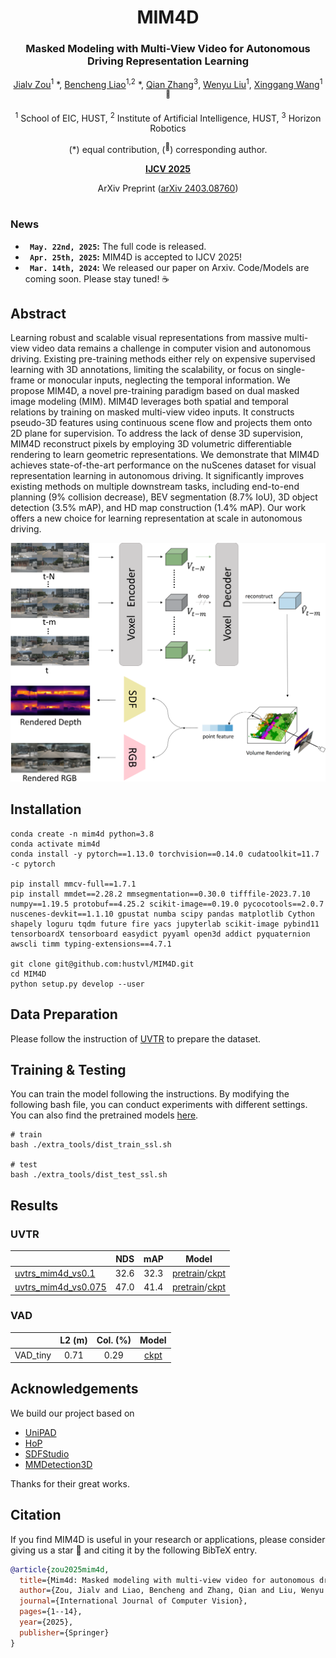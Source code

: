 <div align="center">
<h1>MIM4D </h1>
<h3>Masked Modeling with Multi-View Video for Autonomous Driving Representation Learning</h3>

[Jialv Zou](https://github.com/Doctor-James)<sup>1</sup> \*, [Bencheng Liao](https://github.com/LegendBC)<sup>1,2</sup> \*, [Qian Zhang](https://scholar.google.com/citations?user=pCY-bikAAAAJ&hl=zh-CN)<sup>3</sup>, [Wenyu Liu](http://eic.hust.edu.cn/professor/liuwenyu/)<sup>1</sup>, [Xinggang Wang](https://xinggangw.info/)<sup>1 :email:</sup>
 
<sup>1</sup>  School of EIC, HUST, <sup>2</sup>  Institute of Artificial Intelligence, HUST,   <sup>3</sup> Horizon Robotics

(\*) equal contribution, (<sup>:email:</sup>) corresponding author.

**[IJCV 2025](https://link.springer.com/article/10.1007/s11263-025-02464-w)**

ArXiv Preprint ([arXiv 2403.08760](https://arxiv.org/abs/2403.08760))
</div>


#



### News

* **` May. 22nd, 2025`:** The full code is released.
* **` Apr. 25th, 2025`:** MIM4D is accepted to IJCV 2025!
* **` Mar. 14th, 2024`:** We released our paper on Arxiv. Code/Models are coming soon. Please stay tuned! ☕️


## Abstract
Learning robust and scalable visual representations from massive multi-view video data remains a challenge in computer vision and autonomous driving. Existing pre-training methods either rely on expensive supervised learning with 3D annotations, limiting the scalability, or
focus on single-frame or monocular inputs, neglecting the temporal information. We propose MIM4D, a novel pre-training paradigm based on dual masked image modeling (MIM). MIM4D leverages both spatial and temporal relations by training on masked multi-view video inputs. It 
constructs pseudo-3D features using continuous scene flow and projects them onto 2D plane for supervision. To address the lack of dense 3D supervision, MIM4D reconstruct pixels by employing 3D volumetric differentiable rendering to learn geometric representations. 
We demonstrate that MIM4D achieves state-of-the-art performance on the nuScenes dataset for visual representation learning in autonomous driving. It significantly improves existing methods on multiple downstream tasks, including end-to-end planning (9% collision decrease), BEV segmentation (8.7% IoU), 
3D object detection (3.5% mAP), and HD map construction (1.4% mAP). Our work offers a new choice for learning representation at scale in autonomous driving.


<div align="center">
<img src="assets/architecture.png" />
</div>

## Installation
```
conda create -n mim4d python=3.8
conda activate mim4d
conda install -y pytorch==1.13.0 torchvision==0.14.0 cudatoolkit=11.7 -c pytorch

pip install mmcv-full==1.7.1
pip install mmdet==2.28.2 mmsegmentation==0.30.0 tifffile-2023.7.10 numpy==1.19.5 protobuf==4.25.2 scikit-image==0.19.0 pycocotools==2.0.7 nuscenes-devkit==1.1.10 gpustat numba scipy pandas matplotlib Cython shapely loguru tqdm future fire yacs jupyterlab scikit-image pybind11 tensorboardX tensorboard easydict pyyaml open3d addict pyquaternion awscli timm typing-extensions==4.7.1

git clone git@github.com:hustvl/MIM4D.git
cd MIM4D
python setup.py develop --user
```
## Data Preparation
Please follow the instruction of [UVTR](https://github.com/dvlab-research/UVTR) to prepare the dataset.

## Training & Testing
You can train the model following the instructions. By modifying the following bash file, you can conduct experiments with different settings.
You can also find the pretrained models [here](https://huggingface.co/hustvl/MIM4D).
```
# train
bash ./extra_tools/dist_train_ssl.sh

# test
bash ./extra_tools/dist_test_ssl.sh
```
## Results

### UVTR
|                                             | NDS | mAP | Model |
|---------------------------------------------|:-------:|:-------:|:-------:|
|[uvtrs_mim4d_vs0.1](projects/configs/MIM4D/uvtr_convnext_s_vs0.1_finetune.py)| 32.6 | 32.3 | [pretrain](https://huggingface.co/hustvl/MIM4D/blob/main/uvtrs_mim4d_vs0.1/uvtrs_mim4d_vs0.1_pretrain.pth)/[ckpt](https://huggingface.co/hustvl/MIM4D/blob/main/uvtrs_mim4d_vs0.1/uvtrs_mim4d_vs0.1_finetune.pth)|
|[uvtrs_mim4d_vs0.075](projects/configs/MIM4D/uvtr_convnext_s_vs0.075_finetune.py)| 47.0 | 41.4 | [pretrain](https://huggingface.co/hustvl/MIM4D/blob/main/uvtrs_mim4d_vs0.075/uvtrs_mim4d_vs0.075_pretrain.pth)/[ckpt](https://huggingface.co/hustvl/MIM4D/blob/main/uvtrs_mim4d_vs0.075/uvtrs_mim4d_vs0.075_finetune.pth)|

### VAD
|                                             | L2 (m) | Col. (%) | Model |
|---------------------------------------------|:-------:|:-------:|:-------:|
|VAD_tiny| 0.71 | 0.29 | [ckpt](https://huggingface.co/hustvl/MIM4D/blob/main/vad_tiny_mim4d.pth)|

## Acknowledgements
We build our project based on
- [UniPAD](https://github.com/Nightmare-n/UniPAD)
- [HoP](https://github.com/Sense-X/HoP)
- [SDFStudio](https://github.com/autonomousvision/sdfstudio)
- [MMDetection3D](https://github.com/open-mmlab/mmdetection3d)

Thanks for their great works.

## Citation
If you find MIM4D is useful in your research or applications, please consider giving us a star 🌟 and citing it by the following BibTeX entry.

```bibtex
@article{zou2025mim4d,
  title={Mim4d: Masked modeling with multi-view video for autonomous driving representation learning},
  author={Zou, Jialv and Liao, Bencheng and Zhang, Qian and Liu, Wenyu and Wang, Xinggang},
  journal={International Journal of Computer Vision},
  pages={1--14},
  year={2025},
  publisher={Springer}
}
```
